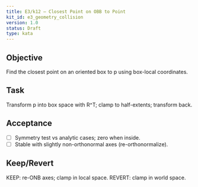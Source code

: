 ```yaml
---
title: E3/k12 — Closest Point on OBB to Point
kit_id: e3_geometry_collision
version: 1.0
status: Draft
type: kata
---
```

## Objective
Find the closest point on an oriented box to p using box-local coordinates.
## Task
Transform p into box space with R^T; clamp to half-extents; transform back.
## Acceptance
- [ ] Symmetry test vs analytic cases; zero when inside.
- [ ] Stable with slightly non-orthonormal axes (re-orthonormalize).
## Keep/Revert
KEEP: re-ONB axes; clamp in local space. REVERT: clamp in world space.